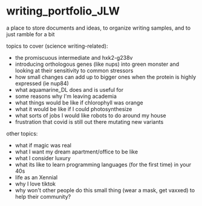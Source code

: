 # writing_portfolio_JLW
a place to store documents and ideas, to organize writing samples, and to just ramble for a bit

topics to cover (science writing-related):
- the promiscuous intermediate and hxk2-g238v
- introducing orthologous genes (like nups) into green monster and looking at their sensitivity to common stressors
- how small changes can add up to bigger ones when the protein is highly expressed (ie nup84)
- what aquamarine_DL does and is useful for
- some reasons why I'm leaving academia
- what things would be like if chlorophyll was orange
- what it would be like if I could photosynthesize
- what sorts of jobs I would like robots to do around my house
- frustration that covid is still out there mutating new variants

other topics:
- what if magic was real
- what I want my dream apartment/office to be like
- what I consider luxury
- what its like to learn programming languages (for the first time) in your 40s
- life as an Xennial
- why I love tiktok
- why won't other people do this small thing (wear a mask, get vaxxed) to help their community?
